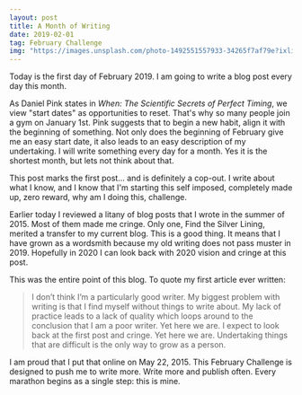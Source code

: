 ```yaml
---
layout: post
title: A Month of Writing
date: 2019-02-01
tag: February Challenge
img: "https://images.unsplash.com/photo-1492551557933-34265f7af79e?ixlib=rb-1.2.1&q=80&fm=jpg&crop=entropy&cs=tinysrgb&w=1080&fit=max&ixid=eyJhcHBfaWQiOjExNzczfQ"
---
```


Today is the first day of February 2019. I am going to write a blog post every day this month.

As Daniel Pink states in _When: The Scientific Secrets of Perfect Timing_, we view "start dates" as opportunities to reset. That's why so many people join a gym on January 1st. Pink suggests that to begin a new habit, align it with the beginning of something. Not only does the beginning of February give me an easy start date, it also leads to an easy description of my undertaking. I will write something every day for a month. Yes it is the shortest month, but lets not think about that.

This post marks the first post... and is definitely a cop-out. I write about what I know, and I know that I'm starting this self imposed, completely made up, zero reward, why am I doing this, challenge.

Earlier today I reviewed a litany of blog posts that I wrote in the summer of 2015. Most of them made me cringe. Only one, Find the Silver Lining, merited a transfer to my current blog. This is a good thing. It means that I have grown as a wordsmith because my old writing does not pass muster in 2019. Hopefully in 2020 I can look back with 2020 vision and cringe at this post.

This was the entire point of this blog. To quote my first article ever written:

> I don’t think I’m a particularly good writer. My biggest problem with writing is that I find myself without things to write about. My lack of practice leads to a lack of quality which loops around to the conclusion that I am a poor writer. Yet here we are. I expect to look back at the first post and cringe. Yet here we are. Undertaking things that are difficult is the only way to grow as a person.

I am proud that I put that online on May 22, 2015. This February Challenge is designed to push me to write more. Write more and publish often. Every marathon begins as a single step: this is mine.
